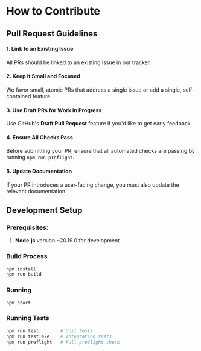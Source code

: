 # How to Contribute

## Pull Request Guidelines

#### 1. Link to an Existing Issue
All PRs should be linked to an existing issue in our tracker.

#### 2. Keep It Small and Focused
We favor small, atomic PRs that address a single issue or add a single, self-contained feature.

#### 3. Use Draft PRs for Work in Progress
Use GitHub's **Draft Pull Request** feature if you'd like to get early feedback.

#### 4. Ensure All Checks Pass
Before submitting your PR, ensure that all automated checks are passing by running `npm run preflight`.

#### 5. Update Documentation
If your PR introduces a user-facing change, you must also update the relevant documentation.

## Development Setup

### Prerequisites:
1.  **Node.js** version ~20.19.0 for development

### Build Process
```bash
npm install
npm run build
```

### Running
```bash
npm start
```

### Running Tests
```bash
npm run test        # Unit tests
npm run test:e2e    # Integration tests
npm run preflight   # Full preflight check
```